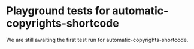 # Playground tests for automatic-copyrights-shortcode
We are still awaiting the first test run for automatic-copyrights-shortcode.
